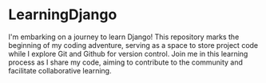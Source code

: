 # LearningDjango
I'm embarking on a journey to learn Django! This repository marks the beginning of my coding adventure, serving as a space to store project code while I explore Git and Github for version control. Join me in this learning process as I share my code, aiming to contribute to the community and facilitate collaborative learning.
